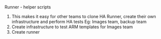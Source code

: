Runner - helper scripts
1. This makes it easy for other teams to clone HA Runner, create their own infrastructure and perform HA tests Eg: Images team, backup team
2. Create infrastructure to test ARM templates for Images team
2. Create runner
